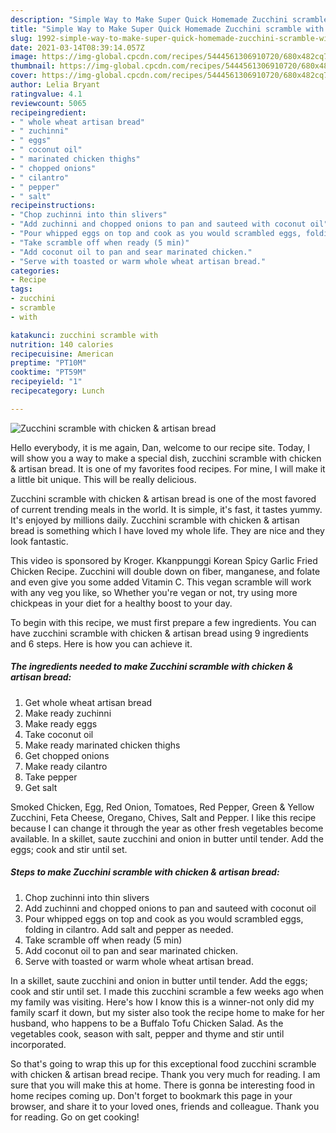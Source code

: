 ```yaml
---
description: "Simple Way to Make Super Quick Homemade Zucchini scramble with chicken &amp;amp; artisan bread"
title: "Simple Way to Make Super Quick Homemade Zucchini scramble with chicken &amp;amp; artisan bread"
slug: 1992-simple-way-to-make-super-quick-homemade-zucchini-scramble-with-chicken-and-amp-artisan-bread
date: 2021-03-14T08:39:14.057Z
image: https://img-global.cpcdn.com/recipes/5444561306910720/680x482cq70/zucchini-scramble-with-chicken-artisan-bread-recipe-main-photo.jpg
thumbnail: https://img-global.cpcdn.com/recipes/5444561306910720/680x482cq70/zucchini-scramble-with-chicken-artisan-bread-recipe-main-photo.jpg
cover: https://img-global.cpcdn.com/recipes/5444561306910720/680x482cq70/zucchini-scramble-with-chicken-artisan-bread-recipe-main-photo.jpg
author: Lelia Bryant
ratingvalue: 4.1
reviewcount: 5065
recipeingredient:
- " whole wheat artisan bread"
- " zuchinni"
- " eggs"
- " coconut oil"
- " marinated chicken thighs"
- " chopped onions"
- " cilantro"
- " pepper"
- " salt"
recipeinstructions:
- "Chop zuchinni into thin slivers"
- "Add zuchinni and chopped onions to pan and sauteed with coconut oil"
- "Pour whipped eggs on top and cook as you would scrambled eggs, folding in cilantro. Add salt and pepper as needed."
- "Take scramble off when ready (5 min)"
- "Add coconut oil to pan and sear marinated chicken."
- "Serve with toasted or warm whole wheat artisan bread."
categories:
- Recipe
tags:
- zucchini
- scramble
- with

katakunci: zucchini scramble with 
nutrition: 140 calories
recipecuisine: American
preptime: "PT10M"
cooktime: "PT59M"
recipeyield: "1"
recipecategory: Lunch

---
```



![Zucchini scramble with chicken &amp; artisan bread](https://img-global.cpcdn.com/recipes/5444561306910720/680x482cq70/zucchini-scramble-with-chicken-artisan-bread-recipe-main-photo.jpg)

Hello everybody, it is me again, Dan, welcome to our recipe site. Today, I will show you a way to make a special dish, zucchini scramble with chicken &amp; artisan bread. It is one of my favorites food recipes. For mine, I will make it a little bit unique. This will be really delicious.

Zucchini scramble with chicken &amp; artisan bread is one of the most favored of current trending meals in the world. It is simple, it's fast, it tastes yummy. It's enjoyed by millions daily. Zucchini scramble with chicken &amp; artisan bread is something which I have loved my whole life. They are nice and they look fantastic.

This video is sponsored by Kroger. Kkanppunggi Korean Spicy Garlic Fried Chicken Recipe. Zucchini will double down on fiber, manganese, and folate and even give you some added Vitamin C. This vegan scramble will work with any veg you like, so Whether you&#39;re vegan or not, try using more chickpeas in your diet for a healthy boost to your day.


To begin with this recipe, we must first prepare a few ingredients. You can have zucchini scramble with chicken &amp; artisan bread using 9 ingredients and 6 steps. Here is how you can achieve it.

<!--inarticleads1-->

##### The ingredients needed to make Zucchini scramble with chicken &amp; artisan bread:

1. Get  whole wheat artisan bread
1. Make ready  zuchinni
1. Make ready  eggs
1. Take  coconut oil
1. Make ready  marinated chicken thighs
1. Get  chopped onions
1. Make ready  cilantro
1. Take  pepper
1. Get  salt


Smoked Chicken, Egg, Red Onion, Tomatoes, Red Pepper, Green &amp; Yellow Zucchini, Feta Cheese, Oregano, Chives, Salt and Pepper. I like this recipe because I can change it through the year as other fresh vegetables become available. In a skillet, saute zucchini and onion in butter until tender. Add the eggs; cook and stir until set. 

<!--inarticleads2-->

##### Steps to make Zucchini scramble with chicken &amp; artisan bread:

1. Chop zuchinni into thin slivers
1. Add zuchinni and chopped onions to pan and sauteed with coconut oil
1. Pour whipped eggs on top and cook as you would scrambled eggs, folding in cilantro. Add salt and pepper as needed.
1. Take scramble off when ready (5 min)
1. Add coconut oil to pan and sear marinated chicken.
1. Serve with toasted or warm whole wheat artisan bread.


In a skillet, saute zucchini and onion in butter until tender. Add the eggs; cook and stir until set. I made this zucchini scramble a few weeks ago when my family was visiting. Here&#39;s how I know this is a winner-not only did my family scarf it down, but my sister also took the recipe home to make for her husband, who happens to be a Buffalo Tofu Chicken Salad. As the vegetables cook, season with salt, pepper and thyme and stir until incorporated. 

So that's going to wrap this up for this exceptional food zucchini scramble with chicken &amp; artisan bread recipe. Thank you very much for reading. I am sure that you will make this at home. There is gonna be interesting food in home recipes coming up. Don't forget to bookmark this page in your browser, and share it to your loved ones, friends and colleague. Thank you for reading. Go on get cooking!
